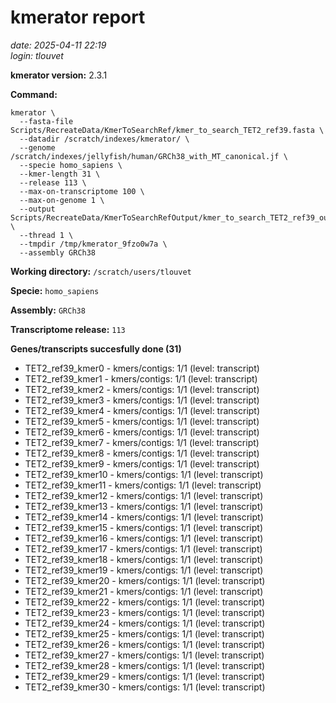 # kmerator report
*date: 2025-04-11 22:19*  
*login: tlouvet*

**kmerator version:** 2.3.1

**Command:**

```
kmerator \
  --fasta-file Scripts/RecreateData/KmerToSearchRef/kmer_to_search_TET2_ref39.fasta \
  --datadir /scratch/indexes/kmerator/ \
  --genome /scratch/indexes/jellyfish/human/GRCh38_with_MT_canonical.jf \
  --specie homo_sapiens \
  --kmer-length 31 \
  --release 113 \
  --max-on-transcriptome 100 \
  --max-on-genome 1 \
  --output Scripts/RecreateData/KmerToSearchRefOutput/kmer_to_search_TET2_ref39_output \
  --thread 1 \
  --tmpdir /tmp/kmerator_9fzo0w7a \
  --assembly GRCh38
```

**Working directory:** `/scratch/users/tlouvet`

**Specie:** `homo_sapiens`

**Assembly:** `GRCh38`

**Transcriptome release:** `113`

**Genes/transcripts succesfully done (31)**

- TET2_ref39_kmer0 - kmers/contigs: 1/1 (level: transcript)
- TET2_ref39_kmer1 - kmers/contigs: 1/1 (level: transcript)
- TET2_ref39_kmer2 - kmers/contigs: 1/1 (level: transcript)
- TET2_ref39_kmer3 - kmers/contigs: 1/1 (level: transcript)
- TET2_ref39_kmer4 - kmers/contigs: 1/1 (level: transcript)
- TET2_ref39_kmer5 - kmers/contigs: 1/1 (level: transcript)
- TET2_ref39_kmer6 - kmers/contigs: 1/1 (level: transcript)
- TET2_ref39_kmer7 - kmers/contigs: 1/1 (level: transcript)
- TET2_ref39_kmer8 - kmers/contigs: 1/1 (level: transcript)
- TET2_ref39_kmer9 - kmers/contigs: 1/1 (level: transcript)
- TET2_ref39_kmer10 - kmers/contigs: 1/1 (level: transcript)
- TET2_ref39_kmer11 - kmers/contigs: 1/1 (level: transcript)
- TET2_ref39_kmer12 - kmers/contigs: 1/1 (level: transcript)
- TET2_ref39_kmer13 - kmers/contigs: 1/1 (level: transcript)
- TET2_ref39_kmer14 - kmers/contigs: 1/1 (level: transcript)
- TET2_ref39_kmer15 - kmers/contigs: 1/1 (level: transcript)
- TET2_ref39_kmer16 - kmers/contigs: 1/1 (level: transcript)
- TET2_ref39_kmer17 - kmers/contigs: 1/1 (level: transcript)
- TET2_ref39_kmer18 - kmers/contigs: 1/1 (level: transcript)
- TET2_ref39_kmer19 - kmers/contigs: 1/1 (level: transcript)
- TET2_ref39_kmer20 - kmers/contigs: 1/1 (level: transcript)
- TET2_ref39_kmer21 - kmers/contigs: 1/1 (level: transcript)
- TET2_ref39_kmer22 - kmers/contigs: 1/1 (level: transcript)
- TET2_ref39_kmer23 - kmers/contigs: 1/1 (level: transcript)
- TET2_ref39_kmer24 - kmers/contigs: 1/1 (level: transcript)
- TET2_ref39_kmer25 - kmers/contigs: 1/1 (level: transcript)
- TET2_ref39_kmer26 - kmers/contigs: 1/1 (level: transcript)
- TET2_ref39_kmer27 - kmers/contigs: 1/1 (level: transcript)
- TET2_ref39_kmer28 - kmers/contigs: 1/1 (level: transcript)
- TET2_ref39_kmer29 - kmers/contigs: 1/1 (level: transcript)
- TET2_ref39_kmer30 - kmers/contigs: 1/1 (level: transcript)
